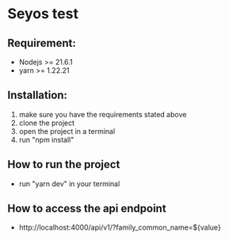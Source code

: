 # Seyos test

## Requirement:
* Nodejs >= 21.6.1
* yarn >= 1.22.21

## Installation:

1. make sure you have the requirements stated above
2. clone the project
3. open the project in a terminal
4. run "npm install"

## How to run the project
* run "yarn dev" in your terminal

## How to access the api endpoint
* http://localhost:4000/api/v1/?family_common_name=${value}
